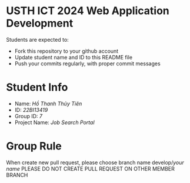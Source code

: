 USTH ICT 2024 Web Application Development
=====================================================

Students are expected to:

* Fork this repository to your github account
* Update student name and ID to this README file
* Push your commits regularly, with proper commit messages

Student Info
=======================
* Name: *Hồ Thanh Thủy Tiên*
* ID: *22BI13419*
* Group ID: *7*
* Project Name: *Job Search Portal*

Group Rule
=======================
When create new pull request, please choose branch name develop/*your name*
PLEASE DO NOT CREATE PULL REQUEST ON OTHER MEMBER BRANCH
